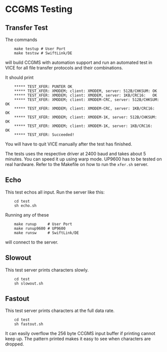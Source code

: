 # CCGMS Testing

## Transfer Test

The commands

        make testup # User Port
        make testsw # SwiftLink/DE

will build CCGMS with automation support and run an automated test in VICE for all file transfer protocols and their combinations.

It should print

        ***** TEST_XFER: PUNTER OK
        ***** TEST_XFER: XMODEM; client: XMODEM, server: 512B/CHKSUM: OK
        ***** TEST_XFER: XMODEM; client: XMODEM, server: 1KB/CRC16:   OK
        ***** TEST_XFER: XMODEM; client: XMODEM-CRC, server: 512B/CHKSUM: OK
        ***** TEST_XFER: XMODEM; client: XMODEM-CRC, server: 1KB/CRC16:   OK
        ***** TEST_XFER: XMODEM; client: XMODEM-1K, server: 512B/CHKSUM: OK
        ***** TEST_XFER: XMODEM; client: XMODEM-1K, server: 1KB/CRC16:   OK
        ***** TEST_XFER: Succeeded!

You will have to quit VICE manually after the test has finished.

The tests uses the respective driver at 2400 baud and takes about 5 minutes. You can speed it up using warp mode. UP9600 has to be tested on real hardware. Refer to the Makefile on how to run the `xfer.sh` server.

## Echo

This test echos all input. Run the server like this:

        cd test
        sh echo.sh

 Running any of these

        make runup     # User Port
        make runup9600 # UP9600
        make runsw     # SwiftLink/DE

will connect to the server.

## Slowout

This test server prints characters slowly.

        cd test
        sh slowout.sh

## Fastout

This test server prints characters at the full data rate.

        cd test
        sh fastout.sh

It can easily overflow the 256 byte CCGMS input buffer if printing cannot keep up. The pattern printed makes it easy to see when characters are dropped.
